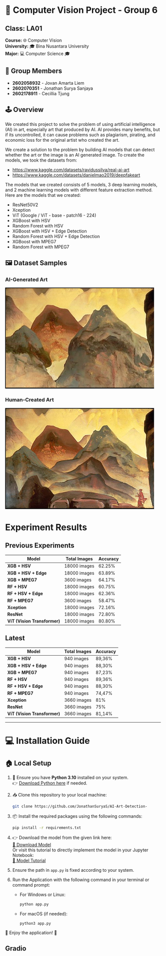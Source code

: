 # 🔧 Computer Vision Project - Group 6

## Class: LA01
**Course:** 🌐 Computer Vision  
**University:** 🎓 Bina Nusantara University  
**Major:** 💻 Computer Science 🎓    

## 🔰 Group Members
- **2602058932** - Jovan Amarta Liem  
- **2602070351** - Jonathan Surya Sanjaya  
- **2602178911** - Cecillia Tjung  

## 🕹️ Overview
We created this project to solve the problem of using artificial intelligence (AI) in art, especially art that produced by AI. AI provides many benefits, but if its uncontrolled, it can cause problems such as plagiarism, pirating, and economic loss for the original artist who created the art. 

We create a solution to the problem by building AI models that can detect whether the art or the image is an AI generated image. To create the models, we took the datasets from:
- https://www.kaggle.com/datasets/ravidussilva/real-ai-art
- https://www.kaggle.com/datasets/danielmao2019/deepfakeart

The models that we created consists of 5 models, 3 deep learning models, and 2 machine learning models with different feature extraction method. Here are the models that we created: 
- ResNet50V2
- Xception
- ViT (Google / ViT - base - patch16 - 224)
- XGBoost with HSV
- Random Forest with HSV
- XGBoost with HSV + Edge Detection
- Random Forest with HSV + Edge Detection
- XGBoost with MPEG7
- Random Forest with MPEG7

## 🖼️ Dataset Samples

### AI-Generated Art
![AI Art Sample](Images/inpainting.png)

### Human-Created Art
![Human Art Sample](Images/original.png)

# Experiment Results

## Previous Experiments
| **Model**               | **Total Images** | **Accuracy** |
|-------------------------|------------------|--------------|
| **XGB + HSV**           | 18000 images     | 62.25%       |
| **XGB + HSV + Edge**    | 18000 images     | 63.89%       |
| **XGB + MPEG7**         | 3600 images      | 64.17%       |
| **RF + HSV**            | 18000 images     | 60.75%       |
| **RF + HSV + Edge**     | 18000 images     | 62.36%       |
| **RF + MPEG7**          | 3600 images      | 58.47%       |
| **Xception**            | 18000 images     | 72.16%       |
| **ResNet**              | 18000 images     | 72.80%       |
| **ViT (Vision Transformer)** | 18000 images | 80.80%       |

## Latest
| **Model**               | **Total Images** | **Accuracy** |
|--------------------------|------------------|--------------|
| **XGB + HSV**           | 940 images       | 89,36%       |
| **XGB + HSV + Edge**    | 940 images       | 88,30%       |
| **XGB + MPEG7**         | 940 images       | 87,23%       |
| **RF + HSV**            | 940 images       | 89,36%       |
| **RF + HSV + Edge**     | 940 images       | 88,30%       |
| **RF + MPEG7**          | 940 images       | 74,47%       |
| **Xception**            | 3660 images      | 81%          |
| **ResNet**              | 3660 images      | 75%          |
| **ViT (Vision Transformer)** | 3660 images      | 81,14%       |
---


# 💻 Installation Guide 

## 🏠 Local Setup
1. 🐍 Ensure you have **Python 3.10** installed on your system.  
   👉 [Download Python here](https://www.python.org/downloads/) if needed.  

2. 📥 Clone this repository to your local machine:  
   ```bash
   git clone https://github.com/JonathanSuryaS/AI-Art-Detection-
3. 📦 Install the required packages using the following commands:
    ```bash
    pip install -r requirements.txt

4. 👉 Download the model from the given link here:  
[🔗 Download Model](https://github.com/JonathanSuryaS/AI-Art-Detection-/tree/main/Model)  
Or visit this tutorial to directly implement the model in your Jupyter Notebook:  
[📖 Model Tutorial](https://github.com/JonathanSuryaS/AI-Art-Detection-/blob/main/Model/DownloadModelTutorial.ipynb)

5. Ensure the path in `app.py` is fixed according to your system.

6. Run the Application with the following command in your terminal or command prompt:

   - For Windows or Linux:
     ```bash
     python app.py
     ```
   - For macOS (if needed):
     ```bash
     python3 app.py
     ```

🚀 Enjoy the application! 🎉
## Gradio